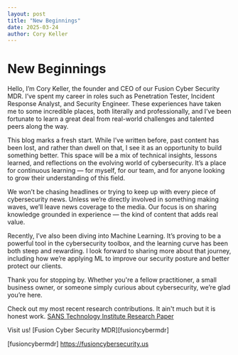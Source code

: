 ```yaml
---
layout: post
title: "New Beginnings"
date: 2025-03-24
author: Cory Keller
---
```


# New Beginnings 

Hello, I’m Cory Keller, the founder and CEO of our Fusion Cyber Security MDR. I’ve spent my career in roles such as Penetration Tester, Incident Response Analyst, and Security Engineer. These experiences have taken me to some incredible places, both literally and professionally, and I’ve been fortunate to learn a great deal from real-world challenges and talented peers along the way.

This blog marks a fresh start. While I’ve written before, past content has been lost, and rather than dwell on that, I see it as an opportunity to build something better. This space will be a mix of technical insights, lessons learned, and reflections on the evolving world of cybersecurity. It’s a place for continuous learning — for myself, for our team, and for anyone looking to grow their understanding of this field.

We won’t be chasing headlines or trying to keep up with every piece of cybersecurity news. Unless we’re directly involved in something making waves, we’ll leave news coverage to the media. Our focus is on sharing knowledge grounded in experience — the kind of content that adds real value.

Recently, I’ve also been diving into Machine Learning. It’s proving to be a powerful tool in the cybersecurity toolbox, and the learning curve has been both steep and rewarding. I look forward to sharing more about that journey, including how we’re applying ML to improve our security posture and better protect our clients.

Thank you for stopping by. Whether you're a fellow practitioner, a small business owner, or someone simply curious about cybersecurity, we’re glad you’re here.

Check out my most recent research contributions. It ain't much but it is honest work. [SANS Technology Institute Research Paper][sans-research]

Visit us! [Fusion Cyber Security MDR][fusioncybermdr]

[sans-research]: https://www.sans.edu/cyber-research/beyond-detection-using-real-phishing-data-gauge-security-training-program-success/
[fusioncybermdr] https://fusioncybersecurity.us
